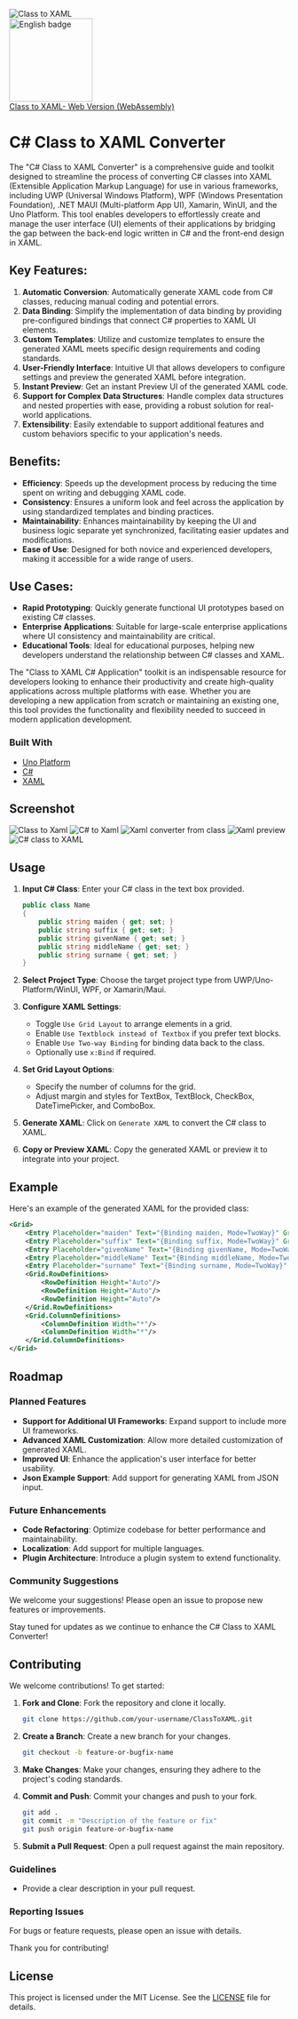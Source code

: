 
![Class to XAML](https://github.com/avikeid2007/ClassToXaml/blob/2ead3d760d059fdb09f6065aa55a1cc99b836123/ClassToXaml/Assets/logo.png)
 <br/>
 <a href='//www.microsoft.com/store/apps/9PM6HNH3LNG1?cid=storebadge&ocid=badge'><img src='https://raw.githubusercontent.com/avikeid2007/WinDev-Utility/master/ScreenShots/store.png' alt='English badge' width="150" /></a>
  <br/>
 <a href='http://ClassToXaml.com'>Class to XAML- Web Version (WebAssembly) </a>
# C# Class to XAML Converter

The "C# Class to XAML Converter" is a comprehensive guide and toolkit designed to streamline the process of converting C# classes into XAML (Extensible Application Markup Language) for use in various frameworks, including UWP (Universal Windows Platform), WPF (Windows Presentation Foundation), .NET MAUI (Multi-platform App UI), Xamarin, WinUI, and the Uno Platform. This tool enables developers to effortlessly create and manage the user interface (UI) elements of their applications by bridging the gap between the back-end logic written in C# and the front-end design in XAML.

## Key Features:
1. **Automatic Conversion**: Automatically generate XAML code from C# classes, reducing manual coding and potential errors.
2. **Data Binding**: Simplify the implementation of data binding by providing pre-configured bindings that connect C# properties to XAML UI elements.
3. **Custom Templates**: Utilize and customize templates to ensure the generated XAML meets specific design requirements and coding standards.
4. **User-Friendly Interface**: Intuitive UI that allows developers to configure settings and preview the generated XAML before integration.
5. **Instant Preview**:  Get an instant Preview UI of the generated XAML code.
6. **Support for Complex Data Structures**: Handle complex data structures and nested properties with ease, providing a robust solution for real-world applications.
7. **Extensibility**: Easily extendable to support additional features and custom behaviors specific to your application's needs.

## Benefits:
- **Efficiency**: Speeds up the development process by reducing the time spent on writing and debugging XAML code.
- **Consistency**: Ensures a uniform look and feel across the application by using standardized templates and binding practices.
- **Maintainability**: Enhances maintainability by keeping the UI and business logic separate yet synchronized, facilitating easier updates and modifications.
- **Ease of Use**: Designed for both novice and experienced developers, making it accessible for a wide range of users.

## Use Cases:
- **Rapid Prototyping**: Quickly generate functional UI prototypes based on existing C# classes.
- **Enterprise Applications**: Suitable for large-scale enterprise applications where UI consistency and maintainability are critical.
- **Educational Tools**: Ideal for educational purposes, helping new developers understand the relationship between C# classes and XAML.

The "Class to XAML C# Application" toolkit is an indispensable resource for developers looking to enhance their productivity and create high-quality applications across multiple platforms with ease. Whether you are developing a new application from scratch or maintaining an existing one, this tool provides the functionality and flexibility needed to succeed in modern application development.


### Built With
- [Uno Platform](https://platform.uno/)
- [C#](https://docs.microsoft.com/en-us/dotnet/csharp/)
- [XAML](https://docs.microsoft.com/en-us/dotnet/desktop-wpf/xaml/overview)

## Screenshot

![Class to Xaml](https://github.com/avikeid2007/ClassToXaml/blob/4a2d5ac30067ef5e3b6d6c2e3fb36c325598d486/Screenshot/Xaml-to-Class.png)
![C# to Xaml](https://github.com/avikeid2007/ClassToXaml/blob/4a2d5ac30067ef5e3b6d6c2e3fb36c325598d486/Screenshot/4-json-to-xaml.png)
![Xaml converter from class](https://github.com/avikeid2007/ClassToXaml/blob/4a2d5ac30067ef5e3b6d6c2e3fb36c325598d486/Screenshot/3-Xaml-convert-from-class.png)
![Xaml preview](https://github.com/avikeid2007/ClassToXaml/blob/4a2d5ac30067ef5e3b6d6c2e3fb36c325598d486/Screenshot/2-Csharp-to-xaml-convertor.png)
![C# class to XAML](https://github.com/avikeid2007/ClassToXaml/blob/4a2d5ac30067ef5e3b6d6c2e3fb36c325598d486/Screenshot/1-Class-to-Xaml.png)
## Usage

1. **Input C# Class**: Enter your C# class in the text box provided.
    ```csharp
    public class Name
    {
        public string maiden { get; set; }
        public string suffix { get; set; }
        public string givenName { get; set; }
        public string middleName { get; set; }
        public string surname { get; set; }
    }
    ```
2. **Select Project Type**: Choose the target project type from UWP/Uno-Platform/WinUI, WPF, or Xamarin/Maui.

3. **Configure XAML Settings**:
   - Toggle `Use Grid Layout` to arrange elements in a grid.
   - Enable `Use Textblock instead of Textbox` if you prefer text blocks.
   - Enable `Use Two-way Binding` for binding data back to the class.
   - Optionally use `x:Bind` if required.

4. **Set Grid Layout Options**:
   - Specify the number of columns for the grid.
   - Adjust margin and styles for TextBox, TextBlock, CheckBox, DateTimePicker, and ComboBox.

5. **Generate XAML**: Click on `Generate XAML` to convert the C# class to XAML.

6. **Copy or Preview XAML**: Copy the generated XAML or preview it to integrate into your project.

## Example

Here's an example of the generated XAML for the provided class:
```xml
<Grid>
    <Entry Placeholder="maiden" Text="{Binding maiden, Mode=TwoWay}" Grid.Column="0" Grid.Row="0" />
    <Entry Placeholder="suffix" Text="{Binding suffix, Mode=TwoWay}" Grid.Column="1" Grid.Row="0" />
    <Entry Placeholder="givenName" Text="{Binding givenName, Mode=TwoWay}" Grid.Column="0" Grid.Row="1" />
    <Entry Placeholder="middleName" Text="{Binding middleName, Mode=TwoWay}" Grid.Column="1" Grid.Row="1" />
    <Entry Placeholder="surname" Text="{Binding surname, Mode=TwoWay}" Grid.Column="0" Grid.Row="2" />
    <Grid.RowDefinitions>
        <RowDefinition Height="Auto"/>
        <RowDefinition Height="Auto"/>
        <RowDefinition Height="Auto"/>
    </Grid.RowDefinitions>
    <Grid.ColumnDefinitions>
        <ColumnDefinition Width="*"/>
        <ColumnDefinition Width="*"/>
    </Grid.ColumnDefinitions>
</Grid>
 ```
## Roadmap

### Planned Features

- **Support for Additional UI Frameworks**: Expand support to include more UI frameworks.
- **Advanced XAML Customization**: Allow more detailed customization of generated XAML.
- **Improved UI**: Enhance the application's user interface for better usability.
- **Json Example Support**: Add support for generating XAML from JSON input.

### Future Enhancements

- **Code Refactoring**: Optimize codebase for better performance and maintainability.
- **Localization**: Add support for multiple languages.
- **Plugin Architecture**: Introduce a plugin system to extend functionality.

### Community Suggestions

We welcome your suggestions! Please open an issue to propose new features or improvements.

Stay tuned for updates as we continue to enhance the C# Class to XAML Converter!

## Contributing

We welcome contributions! To get started:

1. **Fork and Clone**: Fork the repository and clone it locally.
    ```bash
    git clone https://github.com/your-username/ClassToXAML.git
    ```

2. **Create a Branch**: Create a new branch for your changes.
    ```bash
    git checkout -b feature-or-bugfix-name
    ```

3. **Make Changes**: Make your changes, ensuring they adhere to the project's coding standards.

4. **Commit and Push**: Commit your changes and push to your fork.
    ```bash
    git add .
    git commit -m "Description of the feature or fix"
    git push origin feature-or-bugfix-name
    ```

5. **Submit a Pull Request**: Open a pull request against the main repository.

### Guidelines

- Provide a clear description in your pull request.

### Reporting Issues

For bugs or feature requests, please open an issue with details.

Thank you for contributing!
## License

This project is licensed under the MIT License. See the [LICENSE](LICENSE) file for details.
